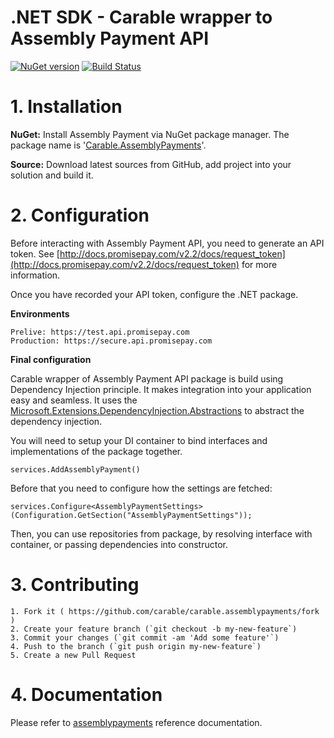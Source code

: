 # .NET SDK - Carable wrapper to Assembly Payment API

[![NuGet version](https://badge.fury.io/nu/carable%2Fcarable.assemblypayments.svg)](http://badge.fury.io/nu/carable%2Fcarable.assemblypayments) [![Build Status](https://travis-ci.org/carable/carable.assemblypayments.svg)](https://travis-ci.org/carable/carable.assemblypayments)

# 1. Installation

**NuGet:** Install Assembly Payment via NuGet package manager. The package name is '[Carable.AssemblyPayments](https://www.nuget.org/packages/Carable.AssemblyPayments)'.

**Source:** Download latest sources from GitHub, add project into your solution and build it.


# 2. Configuration

Before interacting with Assembly Payment API, you need to generate an API token. See [http://docs.promisepay.com/v2.2/docs/request_token](http://docs.promisepay.com/v2.2/docs/request_token) for more information.

Once you have recorded your API token, configure the .NET package.

**Environments**

	Prelive: https://test.api.promisepay.com
	Production: https://secure.api.promisepay.com

**Final configuration**

Carable wrapper of Assembly Payment API package is build using Dependency Injection principle. It makes integration into your application easy and seamless. It uses the [Microsoft.Extensions.DependencyInjection.Abstractions](https://www.nuget.org/packages/Microsoft.Extensions.DependencyInjection.Abstractions/) to abstract the dependency injection.

You will need to setup your DI container to bind interfaces and implementations of the package together.

```
services.AddAssemblyPayment()
```

Before that you need to configure how the settings are fetched:

```
services.Configure<AssemblyPaymentSettings>(Configuration.GetSection("AssemblyPaymentSettings"));
```

Then, you can use repositories from package, by resolving interface with container, or passing dependencies into constructor.


# 3. Contributing

	1. Fork it ( https://github.com/carable/carable.assemblypayments/fork )
	2. Create your feature branch (`git checkout -b my-new-feature`)
	3. Commit your changes (`git commit -am 'Add some feature'`)
	4. Push to the branch (`git push origin my-new-feature`)
	5. Create a new Pull Request
	
# 4. Documentation

Please refer to [assemblypayments](https://reference.assemblypayments.com) reference documentation.

